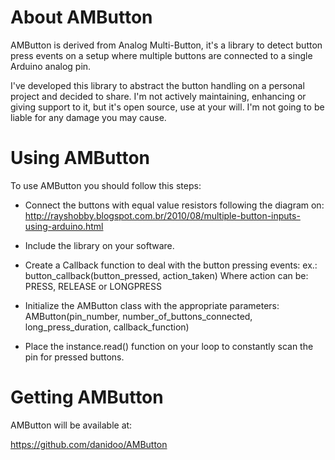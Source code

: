 About AMButton
==============

AMButton is derived from Analog Multi-Button, it's a library to detect
button press events on a setup where multiple buttons are connected
to a single Arduino analog pin.

I've developed this library to abstract the button handling on a 
personal project and decided to share. I'm not actively maintaining, 
enhancing or giving support to it, but it's open source, use at your
will. I'm not going to be liable for any damage you may cause.

Using AMButton
==============

To use AMButton you should follow this steps:

* Connect the buttons with equal value resistors following the diagram on:
   http://rayshobby.blogspot.com.br/2010/08/multiple-button-inputs-using-arduino.html

* Include the library on your software.

* Create a Callback function to deal with the button pressing events:
  ex.: button_callback(button_pressed, action_taken)
  Where action can be: PRESS, RELEASE or LONGPRESS

* Initialize the AMButton class with the appropriate parameters:
  AMButton(pin_number, number_of_buttons_connected, long_press_duration, callback_function)

* Place the instance.read() function on your loop to constantly scan the pin for pressed buttons.

Getting AMButton
================

AMButton will be available at:

   https://github.com/danidoo/AMButton

